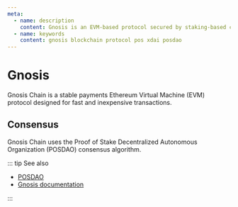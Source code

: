 ```yaml
---
meta:
  - name: description
    content: Gnosis is an EVM-based protocol secured by staking-based consensus.
  - name: keywords
    content: gnosis blockchain protocol pos xdai posdao
---
```


# Gnosis

Gnosis Chain is a stable payments Ethereum Virtual Machine (EVM) protocol designed for fast and inexpensive transactions.

## Consensus

Gnosis Chain uses the Proof of Stake Decentralized Autonomous Organization (POSDAO) consensus algorithm.

::: tip See also

* [POSDAO](https://developers.gnosischain.com/for-validators/consensus/posdao-proof-of-stake-decentralized-autonomous-organization)
* [Gnosis documentation](https://developers.gnosischain.com/)

:::
